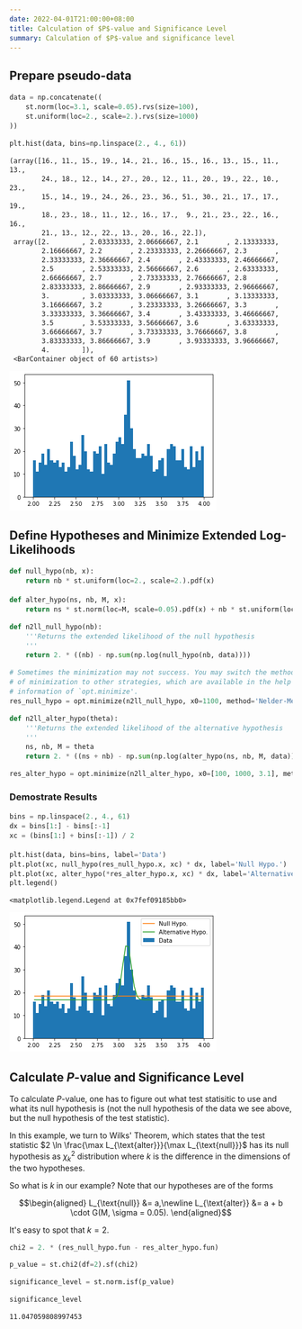 ```yaml
---
date: 2022-04-01T21:00:00+08:00
title: Calculation of $P$-value and Significance Level
summary: Calculation of $P$-value and significance level
---
```


## Prepare pseudo-data


```python
data = np.concatenate((
    st.norm(loc=3.1, scale=0.05).rvs(size=100),
    st.uniform(loc=2., scale=2.).rvs(size=1000)
))
```


```python
plt.hist(data, bins=np.linspace(2., 4., 61))
```




    (array([16., 11., 15., 19., 14., 21., 16., 15., 16., 13., 15., 11., 13.,
            24., 18., 12., 14., 27., 20., 12., 11., 20., 19., 22., 10., 23.,
            15., 14., 19., 24., 26., 23., 36., 51., 30., 21., 17., 17., 19.,
            18., 23., 18., 11., 12., 16., 17.,  9., 21., 23., 22., 16., 16.,
            21., 13., 12., 22., 13., 20., 16., 22.]),
     array([2.        , 2.03333333, 2.06666667, 2.1       , 2.13333333,
            2.16666667, 2.2       , 2.23333333, 2.26666667, 2.3       ,
            2.33333333, 2.36666667, 2.4       , 2.43333333, 2.46666667,
            2.5       , 2.53333333, 2.56666667, 2.6       , 2.63333333,
            2.66666667, 2.7       , 2.73333333, 2.76666667, 2.8       ,
            2.83333333, 2.86666667, 2.9       , 2.93333333, 2.96666667,
            3.        , 3.03333333, 3.06666667, 3.1       , 3.13333333,
            3.16666667, 3.2       , 3.23333333, 3.26666667, 3.3       ,
            3.33333333, 3.36666667, 3.4       , 3.43333333, 3.46666667,
            3.5       , 3.53333333, 3.56666667, 3.6       , 3.63333333,
            3.66666667, 3.7       , 3.73333333, 3.76666667, 3.8       ,
            3.83333333, 3.86666667, 3.9       , 3.93333333, 3.96666667,
            4.        ]),
     <BarContainer object of 60 artists>)




    
![png](p-value-significance-level_files/p-value-significance-level_3_1.png)
    


## Define Hypotheses and Minimize Extended Log-Likelihoods


```python
def null_hypo(nb, x):
    return nb * st.uniform(loc=2., scale=2.).pdf(x)

def alter_hypo(ns, nb, M, x):
    return ns * st.norm(loc=M, scale=0.05).pdf(x) + nb * st.uniform(loc=2., scale=2.).pdf(x)
```


```python
def n2ll_null_hypo(nb):
    '''Returns the extended likelihood of the null hypothesis
    '''
    return 2. * ((nb) - np.sum(np.log(null_hypo(nb, data))))
```


```python
# Sometimes the minimization may not success. You may switch the method
# of minimization to other strategies, which are available in the help
# information of `opt.minimize'.
res_null_hypo = opt.minimize(n2ll_null_hypo, x0=1100, method='Nelder-Mead')
```


```python
def n2ll_alter_hypo(theta):
    '''Returns the extended likelihood of the alternative hypothesis
    '''
    ns, nb, M = theta
    return 2. * ((ns + nb) - np.sum(np.log(alter_hypo(ns, nb, M, data))))
```


```python
res_alter_hypo = opt.minimize(n2ll_alter_hypo, x0=[100, 1000, 3.1], method='Nelder-Mead')
```

### Demostrate Results


```python
bins = np.linspace(2., 4., 61)
dx = bins[1:] - bins[:-1]
xc = (bins[1:] + bins[:-1]) / 2

plt.hist(data, bins=bins, label='Data')
plt.plot(xc, null_hypo(res_null_hypo.x, xc) * dx, label='Null Hypo.')
plt.plot(xc, alter_hypo(*res_alter_hypo.x, xc) * dx, label='Alternative Hypo.')
plt.legend()
```




    <matplotlib.legend.Legend at 0x7fef09185bb0>




    
![png](p-value-significance-level_files/p-value-significance-level_11_1.png)
    


## Calculate $P$\-value and Significance Level

To calculate $P$\-value, one has to figure out what test statisitic to use and what its null hypothesis is (not the null hypothesis of the data we see above, but the null hypothesis of the test statistic).

In this example, we turn to Wilks' Theorem, which states that the test statistic $2 \ln \frac{\max L_{\text{alter}}}{\max L_{\text{null}}}$ has its null hypothesis as $\chi^2_k$ distribution where $k$ is the difference in the dimensions of the two hypotheses.

So what is $k$ in our example? Note that our hypotheses are of the forms

$$\begin{aligned}
L_{\text{null}} &= a,\newline
L_{\text{alter}} &= a + b \cdot G(M, \sigma = 0.05).
\end{aligned}$$

It's easy to spot that $k=2$.


```python
chi2 = 2. * (res_null_hypo.fun - res_alter_hypo.fun)
```


```python
p_value = st.chi2(df=2).sf(chi2)
```


```python
significance_level = st.norm.isf(p_value)
```


```python
significance_level
```




    11.047059808997453


